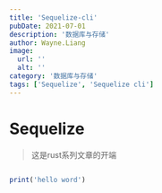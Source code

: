 ```yaml
---
title: 'Sequelize-cli'
pubDate: 2021-07-01
description: '数据库与存储'
author: Wayne.Liang
image:
  url: ''
  alt: ''
category: '数据库与存储'
tags: ['Sequelize', 'Sequelize cli']
---
```


# Sequelize

> 这是rust系列文章的开端

```ruby

print('hello word')
```
